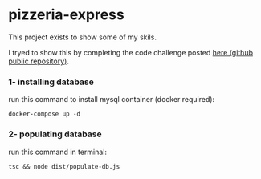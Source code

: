 # pizzeria-express
This project exists to show some of my skils.

I tryed to show this by completing the code challenge posted [here (github public repository)](https://github.com/AmbulnzLLC/fullstack-challenge/tree/master/backend).


### 1- installing database
run this command to install mysql container (docker required):

```
docker-compose up -d
```

### 2- populating database
run this command in terminal:
```
tsc && node dist/populate-db.js
```